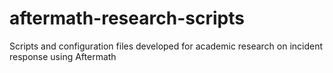 # aftermath-research-scripts
Scripts and configuration files developed for academic research on incident response using Aftermath
